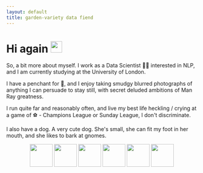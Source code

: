 ```yaml
---
layout: default
title: garden-variety data fiend
---
```

<h1>
  Hi again
  <img src="https://media.giphy.com/media/hvRJCLFzcasrR4ia7z/giphy.gif" width="30px"/>
</h1>

So, a bit more about myself. I work as a Data Scientist 👩‍💻 interested in NLP, and I am currently studying at the University of London. 

I have a penchant for 🍕, and I enjoy taking smudgy blurred photographs of anything I can persuade to stay still, with secret deluded ambitions of Man Ray greatness. 

I run quite far and reasonably often, and live my best life heckling / crying at a game of ⚽ - Champions League or Sunday League, I don't discriminate.

I also have a dog. A very cute dog. She's small, she can fit my foot in her mouth, and she likes to bark at gnomes.

<div align="center">
<img src="https://cdn.jsdelivr.net/gh/devicons/devicon/icons/python/python-original.svg" height="60"/>  <img src="https://cdn.jsdelivr.net/gh/devicons/devicon/icons/r/r-original.svg" height="60"/>  <img src="https://cdn.jsdelivr.net/gh/devicons/devicon/icons/azure/azure-original.svg" height="60"/>  <img src="https://cdn.jsdelivr.net/gh/devicons/devicon/icons/github/github-original.svg" height="60"/>  <img src="https://cdn.jsdelivr.net/gh/devicons/devicon/icons/vscode/vscode-original.svg" height="60"/>  <img src="https://cdn.jsdelivr.net/gh/devicons/devicon/icons/docker/docker-original.svg" height="60"/>
 </div>
          
          
          
          

          
          
